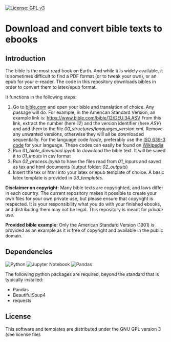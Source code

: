 [![License: GPL v3](https://img.shields.io/badge/License-GPLv3-blue.svg)](https://www.gnu.org/licenses/gpl-3.0)

# Download and convert bible texts to ebooks

## Introduction

The bible is the most read book on Earth. And while it is widely available, it is sometimes difficult to find a PDF format (or to tweak your own), or an epub for your e-reader. The code in this repository downloads bibles in order to convert them to latex/epub format.

It functions in the following steps:

1. Go to [bible.com](https://www.bible.com) and open your bible and translation of choice. Any passage will do. For example, in the American Standard Version, an example link is: https://www.bible.com/bible/12/DEU.34.ASV From this link, extract the number (here *12*) and the version identifier (here *ASV*) and add them to the file *00_structures/languages_version.xml*. Remove any unwanted versions, otherwise they will all be downloaded sequentially. For the language code *lcode*, preferably use the [ISO 639-3 code](https://en.wikipedia.org/wiki/ISO_639-3) for your language. These codes can easily be found on [Wikipedia](https://www.wikipedia.org/)
2. Run *01_bible_download.ipynb* to download the bible text. It will be saved it to *01_inputs* in csv format
3. Run *02_process.ipynb* to have the files read from *01_inputs* and saved as tex and html documents (output folder: *02_outputs*)
4. Insert the tex or html into your latex or epub template of choice. A basic latex template is provided in *03_templates*.

**Disclaimer on copyright:** Many bible texts are copyrighted, and laws differ in each country. The current repository makes it possible to create your own files for your own private use, but please ensure that copyright is respected. It is your responsibility what you do with your finished ebooks, and distributing them may not be legal. This repository is meant for *private* use.

**Provided bible example:** Only the American Standard Version (1901) is provided as an example as it is free of copyright and available in the public domain.

## Dependencies

![Python](https://img.shields.io/badge/python-3670A0?style=for-the-badge&logo=python&logoColor=ffdd54)
![Jupyter Notebook](https://img.shields.io/badge/jupyter-%23FA0F00.svg?style=for-the-badge&logo=jupyter&logoColor=white)
![Pandas](https://img.shields.io/badge/pandas-%23150458.svg?style=for-the-badge&logo=pandas&logoColor=white)

The following python packages are required, beyond the standard that is typically installed:

  - Pandas
  - BeautifulSoup4
  - requests

## License

This software and templates are distributed under the GNU GPL version 3 (see license file).

